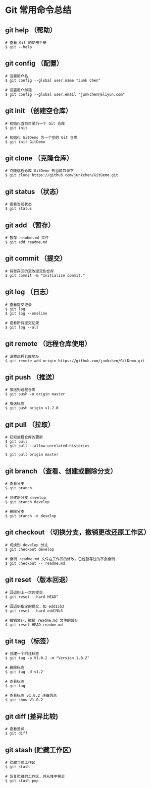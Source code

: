 # Git 常用命令总结

## git help （帮助）

```git
# 查看 Git 的使用手册
$ git --help
```

## git config （配置）

```git
# 设置用户名
$ git config --global user.name "Junk Chen"

# 设置用户邮箱
$ git config --global user.email "junkchen@aliyun.com"
```

## git init （创建空仓库）

```git
# 初始化当前目录为一个 Git 仓库
$ git init

# 初始化 GitDemo 为一个空的 Git 仓库
$ git init GitDemo
```

## git clone （克隆仓库）

```git
# 克隆远程仓库 GitDemo 到当前目录下
$ git clone https://github.com/junkchen/GitDemo.git
```

## git status （状态）

```git
# 查看当前状态
$ git status
```

## git add （暂存）

```git
# 暂存 readme.md 文件
$ git add readme.md
```

## git commit （提交）

```git
# 将暂存区的更改提交到仓库
$ git commit -m "Initialize commit."
```

## git log （日志）

```git
# 查看提交记录
$ git log
$ git log --oneline

# 查看所有提交记录
$ git log --all 
```

## git remote （远程仓库使用）

```git
# 设置远程仓库地址
$ git remote add origin https://github.com/junkchen/GitDemo.git
```

## git push （推送）

```git
# 推送到远程仓库
$ git push -u origin master

# 推送标签
$ git push origin v1.2.0
```

## git pull （拉取）

```git
# 获取远程仓库的更新
$ git pull 
$ git pull --allow-unrelated-histories

$ git pull origin master
```

## git branch （查看、创建或删除分支）

```git
# 查看分支
$ git branch

# 创建新分支 develop
$ git branch develop

# 删除分支
$ git branch -d develop
```

## git checkout （切换分支，撤销更改还原工作区）

```git
# 切换到 develop 分支
$ git checkout develop

# 撤销 readme.md 文件在工作区的修改，已经暂存过的不会撤销
$ git checkout -- readme.md
```

## git reset （版本回退）

```git
# 回退到上一次的提交
$ git reset --hard HEAD^

# 回退到指定的提交，如 edd15b3
$ git reset --hard edd15b3

# 撤销暂存，撤销 readme.md 文件的暂存 
$ git reset HEAD readme.md
```

## git tag （标签）

```git
# 创建一个附注标签
$ git tag -a V1.0.2 -m "Version 1.0.2"

# 删除标签
$ git tag -d v1.2

# 查看标签
$ git tag

# 查看标签 v1.0.2 详细信息
$ git show V1.0.2
```

## git diff (差异比较)

```git
# 查看差异
$ git diff
```

## git stash (贮藏工作区)

```git
# 贮藏当前工作区
$ git stash

# 恢复贮藏的工作区，并从堆中移走
$ git stash pop
```

